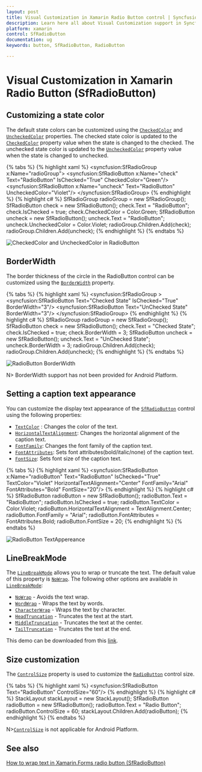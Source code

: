 ```yaml
---
layout: post
title: Visual Customization in Xamarin Radio Button control | Syncfusion<sup>®</sup>
description: Learn here all about Visual Customization support in Syncfusion<sup>®</sup> Xamarin Radio Button (SfRadioButton) control and more.
platform: xamarin
control: SfRadioButton
documentation: ug 
keywords: button, SfRadioButton, RadioButton

---
```



# Visual Customization in Xamarin Radio Button (SfRadioButton)

## Customizing a state color
The default state colors can be customized using the [`CheckedColor`](https://help.syncfusion.com/cr/xamarin/Syncfusion.XForms.Buttons.ToggleButton.html#Syncfusion_XForms_Buttons_ToggleButton_CheckedColor) and [`UncheckedColor`](https://help.syncfusion.com/cr/xamarin/Syncfusion.XForms.Buttons.ToggleButton.html#Syncfusion_XForms_Buttons_ToggleButton_UncheckedColor) properties. The checked state color is updated to the [`CheckedColor`](https://help.syncfusion.com/cr/xamarin/Syncfusion.XForms.Buttons.ToggleButton.html#Syncfusion_XForms_Buttons_ToggleButton_CheckedColor) property value when the state is changed to the checked. The unchecked state color is updated to the [`UncheckedColor`](https://help.syncfusion.com/cr/xamarin/Syncfusion.XForms.Buttons.ToggleButton.html#Syncfusion_XForms_Buttons_ToggleButton_UncheckedColor) property value when the state is changed to unchecked.

{% tabs %}
{% highlight xaml %}
<syncfusion:SfRadioGroup x:Name="radioGroup">
<syncfusion:SfRadioButton x:Name="check" Text="RadioButton" IsChecked="True" CheckedColor="Green"/>
<syncfusion:SfRadioButton x:Name="uncheck" Text="RadioButton" UncheckedColor="Violet"/>
</syncfusion:SfRadioGroup>
{% endhighlight %}
{% highlight c# %}
SfRadioGroup radioGroup = new SfRadioGroup();
SfRadioButton check = new SfRadioButton();
check.Text = "RadioButton";
check.IsChecked = true;
check.CheckedColor = Color.Green;
SfRadioButton uncheck = new SfRadioButton();
uncheck.Text = "RadioButton";
uncheck.UncheckedColor = Color.Violet;
radioGroup.Children.Add(check);
radioGroup.Children.Add(uncheck);
{% endhighlight %}
{% endtabs %}

![CheckedColor and UncheckedColor in RadioButton](Images/StateColor.png)

## BorderWidth
The border thickness of the circle in the RadioButton control can be customized using the [`BorderWidth`](https://help.syncfusion.com/cr/xamarin/Syncfusion.XForms.Buttons.ToggleButton.html#Syncfusion_XForms_Buttons_ToggleButton_BorderWidth) property.  

{% tabs %}
{% highlight xaml %}
<syncfusion:SfRadioGroup >
<syncfusion:SfRadioButton Text="Checked State" IsChecked="True" BorderWidth="3"/>
<syncfusion:SfRadioButton Text="UnChecked State" BorderWidth="3"/>
</syncfusion:SfRadioGroup>
{% endhighlight %}
{% highlight c# %}
SfRadioGroup radioGroup = new SfRadioGroup();
SfRadioButton check = new SfRadioButton();
check.Text = "Checked State";
check.IsChecked = true;
check.BorderWidth = 3;
SfRadioButton uncheck = new SfRadioButton();
uncheck.Text = "UnChecked State";
uncheck.BorderWidth = 3;
radioGroup.Children.Add(check);
radioGroup.Children.Add(uncheck);
{% endhighlight %}
{% endtabs %}

![RadioButton BorderWidth](Images/BorderWidth.png)

N> BorderWidth support has not been provided for Android Platform.

## Setting a caption text appearance 

You can customize the display text appearance of the [`SfRadioButton`](https://help.syncfusion.com/cr/xamarin/Syncfusion.XForms.Buttons.SfRadioButton.html) control using the following properties:

* [`TextColor`](https://help.syncfusion.com/cr/xamarin/Syncfusion.XForms.Buttons.ToggleButton.html#Syncfusion_XForms_Buttons_ToggleButton_TextColor) : Changes the color of the text.
* [`HorizontalTextAlignment`](https://help.syncfusion.com/cr/xamarin/Syncfusion.XForms.Buttons.ToggleButton.html#Syncfusion_XForms_Buttons_ToggleButton_HorizontalTextAlignment): Changes the horizontal alignment of the caption text.
* [`FontFamily`](https://help.syncfusion.com/cr/xamarin/Syncfusion.XForms.Buttons.ToggleButton.html#Syncfusion_XForms_Buttons_ToggleButton_FontFamily): Changes the font family of the caption text.
* [`FontAttributes`](https://help.syncfusion.com/cr/xamarin/Syncfusion.XForms.Buttons.ToggleButton.html#Syncfusion_XForms_Buttons_ToggleButton_FontAttributes): Sets font attributes(bold/italic/none) of the caption text.
* [`FontSize`](https://help.syncfusion.com/cr/xamarin/Syncfusion.XForms.Buttons.ToggleButton.html#Syncfusion_XForms_Buttons_ToggleButton_FontSize): Sets font size of the caption text.


{% tabs %}
{% highlight xaml %}
<syncfusion:SfRadioButton x:Name="radioButton" Text="RadioButton" IsChecked="True" TextColor="Violet" HorizontalTextAlignment="Center" FontFamily="Arial" FontAttributes="Bold" FontSize="20"/>
{% endhighlight %}
{% highlight c# %}
SfRadioButton radioButton = new SfRadioButton();
radioButton.Text = "RadioButton";
radioButton.IsChecked = true;
radioButton.TextColor = Color.Violet;
radioButton.HorizontalTextAlignment = TextAlignment.Center;
radioButton.FontFamily = "Arial";
radioButton.FontAttributes = FontAttributes.Bold;
radioButton.FontSize = 20;
{% endhighlight %}
{% endtabs %}

![RadioButton TextAppereance](Images/CaptionAppereance.png)

## LineBreakMode
The [`LineBreakMode`](https://help.syncfusion.com/cr/xamarin/Syncfusion.XForms.Buttons.ToggleButton.html#Syncfusion_XForms_Buttons_ToggleButton_LineBreakMode) allows you to wrap or truncate the text. The default value of this property is [`NoWrap`](https://help.syncfusion.com/cr/xamarin/Syncfusion.XForms.Buttons.LineBreakMode.html#Syncfusion_XForms_Buttons_LineBreakMode_NoWrap). The following other options are available in [`LineBreakMode`](https://help.syncfusion.com/cr/xamarin/Syncfusion.XForms.Buttons.ToggleButton.html#Syncfusion_XForms_Buttons_ToggleButton_LineBreakMode):

 * [`NoWrap`](https://help.syncfusion.com/cr/xamarin/Syncfusion.XForms.Buttons.LineBreakMode.html#Syncfusion_XForms_Buttons_LineBreakMode_NoWrap) - Avoids the text wrap. 
 * [`WordWrap`](https://help.syncfusion.com/cr/xamarin/Syncfusion.XForms.Buttons.LineBreakMode.html#Syncfusion_XForms_Buttons_LineBreakMode_WordWrap) - Wraps the text by words.
 * [`CharacterWrap`](https://help.syncfusion.com/cr/xamarin/Syncfusion.XForms.Buttons.LineBreakMode.html#Syncfusion_XForms_Buttons_LineBreakMode_CharacterWrap) - Wraps the text by character.
 * [`HeadTruncation`](https://help.syncfusion.com/cr/xamarin/Syncfusion.XForms.Buttons.LineBreakMode.html#Syncfusion_XForms_Buttons_LineBreakMode_HeadTruncation) - Truncates the text at the start.
 * [`MiddleTruncation`](https://help.syncfusion.com/cr/xamarin/Syncfusion.XForms.Buttons.LineBreakMode.html#Syncfusion_XForms_Buttons_LineBreakMode_MiddleTruncation) - Truncates the text at the center.
 * [`TailTruncation`](https://help.syncfusion.com/cr/xamarin/Syncfusion.XForms.Buttons.LineBreakMode.html#Syncfusion_XForms_Buttons_LineBreakMode_TailTruncation) - Truncates the text at the end.

This demo can be downloaded from this [link](https://www.syncfusion.com/downloads/support/directtrac/general/ze/RadioButton_VisualCustomization1644131704).

## Size customization

The [`ControlSize`](https://help.syncfusion.com/cr/xamarin/Syncfusion.XForms.Buttons.ToggleButton.html#Syncfusion_XForms_Buttons_ToggleButton_ControlSize) property is used to customize the [`RadioButton`](https://help.syncfusion.com/cr/xamarin/Syncfusion.XForms.Buttons.SfRadioButton.html) control size. 

{% tabs %}
{% highlight xaml %}
<StackLayout>
    <syncfusion:SfRadioButton Text="RadioButton" ControlSize="60"/>
</StackLayout>
{% endhighlight %}
{% highlight c# %}
StackLayout stackLayout = new StackLayout();
SfRadioButton radioButton = new SfRadioButton();
radioButton.Text = "Radio Button";
radioButton.ControlSize = 60;
stackLayout.Children.Add(radioButton);
{% endhighlight %}
{% endtabs %}

N>[`ControlSize`](https://help.syncfusion.com/cr/xamarin/Syncfusion.XForms.Buttons.ToggleButton.html#Syncfusion_XForms_Buttons_ToggleButton_ControlSize) is not applicable for Android Platform.

## See also

[How to wrap text in Xamarin.Forms radio button (SfRadioButton)](https://support.syncfusion.com/kb/article/10289/how-to-wrap-text-in-xamarin-forms-radiobutton)

